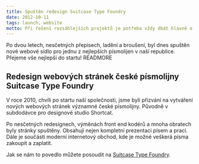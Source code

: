 ```yaml
---
title: Spuštěn redesign Suitcase Type Foundry
date: 2012-10-11
tags: launch, website
motto: Při řešení rozsáhlejších projektů je potřeba vždy dbát hlavně o vztah k zákazníkovi.
---
```


Po dvou letech, nesčetných přepisech, ladění a broušení, byl dnes spuštěn
nové webové sídlo pro jednu z nejlepších písmolijen v naší republice. Přejeme
vše nejlepší do startu!
READMORE

## Redesign webových stránek české písmolijny Suitcase Type Foundry

V roce 2010, chvíli po startu naší společnosti, jsme byli přizvání na vytváření nových webových stránek významné české písmolijny. Původně v subdodávce pro designové studio Shortcat.

Po nesčetných redesignech, výměnách front end kodérů a mnoha obratech byly stránky spuštěny. Obsahují nejen kompletní prezentaci písem a prací. Dále je součástí moderní internetový obchod, kde je možné veškerá písma zakoupit a zaplatit.

Jak se nám to povedlo můžete posoudit na [Suitcase Type Foundry](www.suitcasetype.com).
